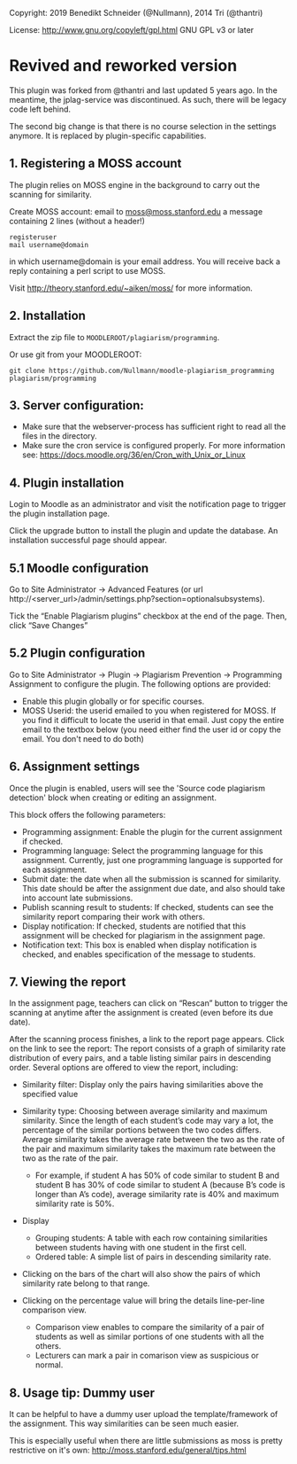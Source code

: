 Copyright: 2019 Benedikt Schneider (@Nullmann), 2014 Tri (@thantri)

License: http://www.gnu.org/copyleft/gpl.html GNU GPL v3 or later

# Revived and reworked version
This plugin was forked from @thantri and last updated 5 years ago. 
In the meantime, the jplag-service was discontinued.
As such, there will be legacy code left behind.

The second big change is that there is no course selection in the settings anymore. It is replaced by plugin-specific capabilities.

## 1. Registering a MOSS account
The plugin relies on MOSS engine in the background to carry out the scanning for similarity.

Create MOSS account: email to moss@moss.stanford.edu a message containing 2 lines (without a header!)
  ```
  registeruser
  mail username@domain
  ```
in which username@domain is your email address. You will receive back a reply containing a perl script to use MOSS. 

Visit http://theory.stanford.edu/~aiken/moss/ for more information.

## 2. Installation
Extract the zip file to `MOODLEROOT/plagiarism/programming`.

Or use git from your MOODLEROOT:
```
git clone https://github.com/Nullmann/moodle-plagiarism_programming plagiarism/programming
```

## 3. Server configuration:
* Make sure that the webserver-process has sufficient right to read all the files in the directory.
* Make sure the cron service is configured properly. For more information see: https://docs.moodle.org/36/en/Cron_with_Unix_or_Linux

## 4. Plugin installation
Login to Moodle as an administrator and visit the notification page to trigger the plugin installation page.

Click the upgrade button to install the plugin and update the database. An installation successful page should appear.

## 5.1 Moodle configuration
Go to Site Administrator → Advanced Features (or url http://<server_url>/admin/settings.php?section=optionalsubsystems). 

Tick the “Enable Plagiarism plugins” checkbox at the end of the page. Then, click “Save Changes”

## 5.2 Plugin configuration
Go to Site Administrator → Plugin → Plagiarism Prevention → Programming Assignment to configure the plugin. The following options are provided:
* Enable this plugin globally or for specific courses.
* MOSS Userid: the userid emailed to you when registered for MOSS. If you find it difficult to locate the userid in that email. Just copy the entire email to the textbox below (you need either find the user id or copy the email. You don't need to do both)

## 6. Assignment settings
Once the plugin is enabled, users will see the 'Source code plagiarism detection' block when creating or editing an assignment.

This block offers the following parameters:

* Programming assignment: Enable the plugin for the current assignment if checked.
* Programming language: Select the programming language for this assignment. Currently, just one programming language is supported for each assignment.
* Submit date: the date when all the submission is scanned for similarity. This date should be after the assignment due date, and also should take into account late submissions.
* Publish scanning result to students: If checked, students can see the similarity report comparing their work with others.
* Display notification: If checked, students are notified that this assignment will be checked for plagiarism in the assignment page.
* Notification text: This box is enabled when display notification is checked, and enables specification of the message to students.

## 7. Viewing the report
In the assignment page, teachers can click on “Rescan” button to trigger the scanning at anytime after the assignment is created (even before its due date).

After the scanning process finishes, a link to the report page appears. Click on the link to see the report:
The report consists of a graph of similarity rate distribution of every pairs, and a table listing similar pairs in descending order. Several options are offered to view the report, including:
* Similarity filter: Display only the pairs having similarities above the specified value
* Similarity type: Choosing between average similarity and maximum similarity. Since the length of each student’s code may vary a lot, the percentage of the similar portions between the two codes differs. Average similarity takes the average rate between the two as the rate of the pair and maximum similarity takes the maximum rate between the two as the rate of the pair. 
  * For example, if student A has 50% of code similar to student B and student B has 30% of code similar to student A (because B’s code is longer than A’s code), average similarity rate is 40% and maximum similarity rate is 50%.
* Display
  * Grouping students: A table with each row containing similarities between students having with one student in the first cell.
  * Ordered table: A simple list of pairs in descending similarity rate.

* Clicking on the bars of the chart will also show the pairs of which similarity rate belong to that range.
* Clicking on the percentage value will bring the details line-per-line comparison view.
  * Comparison view enables to compare the similarity of a pair of students as well as similar portions of one students with all the others. 
  * Lecturers can mark a pair in comarison view as suspicious or normal. 

## 8. Usage tip: Dummy user
It can be helpful to have a dummy user upload the template/framework of the assignment. This way similarities can be seen much easier.

This is especially useful when there are little submissions as moss is pretty restrictive on it's own: http://moss.stanford.edu/general/tips.html
